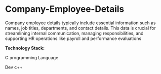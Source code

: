 # Company-Employee-Details
Company employee details typically include essential information such as names, job titles, departments, and contact details. This data is crucial for streamlining internal communication, managing responsibilities, and supporting HR operations like payroll and performance evaluations

**Technology Stack:**

C programming Language

Dev c++

